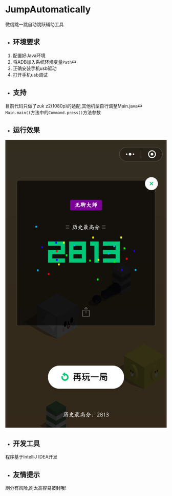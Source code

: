 # JumpAutomatically
微信跳一跳自动跳跃辅助工具
- ## 环境要求
 1. 配置好Java环境
 2. 将ADB加入系统环境变量`Path`中
 3. 正确安装手机usb驱动
 4. 打开手机usb调试

- ## 支持
目前代码只做了zuk z2(1080p)的适配,其他机型自行调整Main.java中`Main.main()`方法中的`Command.press()`方法参数
- ## 运行效果
![Screenshot](https://github.com/dqh147258/JumpAutomatically/blob/master/Screenshot.png)
- ## 开发工具
程序基于IntelliJ IDEA开发
- ## 友情提示
刷分有风险,刷太高容易被封哦!
